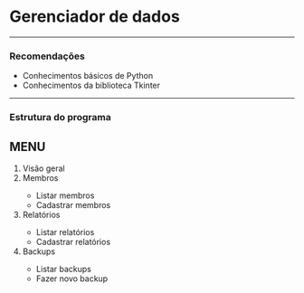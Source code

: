 <h1>Gerenciador de dados</h1>
<hr>
<h3>Recomendações</h3>
<ul>
    <li>Conhecimentos básicos de Python</li>
    <li>Conhecimentos da biblioteca Tkinter</li>
</ul>
<hr>
<h3>Estrutura do programa</h3>
<h2>MENU</h2>
<ol>
<li>Visão geral</li>
<li>Membros</li>
    <ul>
    <li>Listar membros</li>
    <li>Cadastrar membros</li>
    </ul>
<li>Relatórios</li>
    <ul>
        <li>Listar relatórios</li>
        <li>Cadastrar relatórios</li>
    </ul>
<li>Backups</li>
    <ul>
        <li>Listar backups</li>
        <li>Fazer novo backup</li>
    </ul>
</ol>
